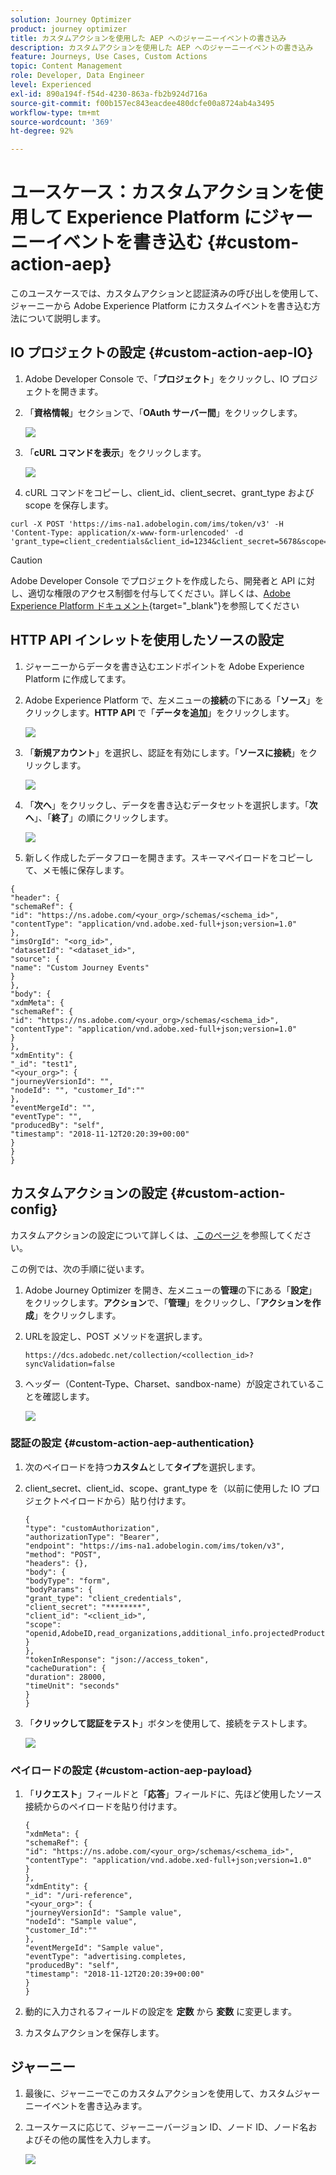 ```yaml
---
solution: Journey Optimizer
product: journey optimizer
title: カスタムアクションを使用した AEP へのジャーニーイベントの書き込み
description: カスタムアクションを使用した AEP へのジャーニーイベントの書き込み
feature: Journeys, Use Cases, Custom Actions
topic: Content Management
role: Developer, Data Engineer
level: Experienced
exl-id: 890a194f-f54d-4230-863a-fb2b924d716a
source-git-commit: f00b157ec843eacdee480dcfe00a8724ab4a3495
workflow-type: tm+mt
source-wordcount: '369'
ht-degree: 92%

---
```


# ユースケース：カスタムアクションを使用して Experience Platform にジャーニーイベントを書き込む {#custom-action-aep}

このユースケースでは、カスタムアクションと認証済みの呼び出しを使用して、ジャーニーから Adobe Experience Platform にカスタムイベントを書き込む方法について説明します。

## IO プロジェクトの設定 {#custom-action-aep-IO}

1. Adobe Developer Console で、「**プロジェクト**」をクリックし、IO プロジェクトを開きます。

1. 「**資格情報**」セクションで、「**OAuth サーバー間**」をクリックします。

   ![](assets/custom-action-aep-1.png)

1. 「**cURL コマンドを表示**」をクリックします。

   ![](assets/custom-action-aep-2.png)

1. cURL コマンドをコピーし、client_id、client_secret、grant_type および scope を保存します。

```
curl -X POST 'https://ims-na1.adobelogin.com/ims/token/v3' -H 'Content-Type: application/x-www-form-urlencoded' -d 'grant_type=client_credentials&client_id=1234&client_secret=5678&scope=openid,AdobeID,read_organizations,additional_info.projectedProductContext,session'
```

>[!CAUTION]
>
>Adobe Developer Console でプロジェクトを作成したら、開発者と API に対し、適切な権限のアクセス制御を付与してください。詳しくは、[Adobe Experience Platform ドキュメント](https://experienceleague.adobe.com/ja/docs/experience-platform/landing/platform-apis/api-authentication#grant-developer-and-api-access-control){target="_blank"}を参照してください

## HTTP API インレットを使用したソースの設定

1. ジャーニーからデータを書き込むエンドポイントを Adobe Experience Platform に作成してます。

1. Adobe Experience Platform で、左メニューの&#x200B;**接続**&#x200B;の下にある「**ソース**」をクリックします。**HTTP API** で「**データを追加**」をクリックします。

   ![](assets/custom-action-aep-3.png)

1. 「**新規アカウント**」を選択し、認証を有効にします。「**ソースに接続**」をクリックします。

   ![](assets/custom-action-aep-4.png)

1. 「**次へ**」をクリックし、データを書き込むデータセットを選択します。「**次へ**」、「**終了**」の順にクリックします。

   ![](assets/custom-action-aep-5.png)

1. 新しく作成したデータフローを開きます。スキーマペイロードをコピーして、メモ帳に保存します。

```
{
"header": {
"schemaRef": {
"id": "https://ns.adobe.com/<your_org>/schemas/<schema_id>",
"contentType": "application/vnd.adobe.xed-full+json;version=1.0"
},
"imsOrgId": "<org_id>",
"datasetId": "<dataset_id>",
"source": {
"name": "Custom Journey Events"
}
},
"body": {
"xdmMeta": {
"schemaRef": {
"id": "https://ns.adobe.com/<your_org>/schemas/<schema_id>",
"contentType": "application/vnd.adobe.xed-full+json;version=1.0"
}
},
"xdmEntity": {
"_id": "test1",
"<your_org>": {
"journeyVersionId": "",
"nodeId": "", "customer_Id":""
},
"eventMergeId": "",
"eventType": "",
"producedBy": "self",
"timestamp": "2018-11-12T20:20:39+00:00"
}
}
}
```

## カスタムアクションの設定 {#custom-action-config}

カスタムアクションの設定について詳しくは、[ このページ ](../action/about-custom-action-configuration.md) を参照してください。

この例では、次の手順に従います。

1. Adobe Journey Optimizer を開き、左メニューの&#x200B;**管理**&#x200B;の下にある「**設定**」をクリックします。**アクション**&#x200B;で、「**管理**」をクリックし、「**アクションを作成**」をクリックします。

1. URLを設定し、POST メソッドを選択します。

   `https://dcs.adobedc.net/collection/<collection_id>?syncValidation=false`

1. ヘッダー（Content-Type、Charset、sandbox-name）が設定されていることを確認します。

   ![](assets/custom-action-aep-7bis.png)

### 認証の設定 {#custom-action-aep-authentication}

1. 次のペイロードを持つ&#x200B;**カスタム**&#x200B;として&#x200B;**タイプ**&#x200B;を選択します。

1. client_secret、client_id、scope、grant_type を（以前に使用した IO プロジェクトペイロードから）貼り付けます。

   ```
   {
   "type": "customAuthorization",
   "authorizationType": "Bearer",
   "endpoint": "https://ims-na1.adobelogin.com/ims/token/v3",
   "method": "POST",
   "headers": {},
   "body": {
   "bodyType": "form",
   "bodyParams": {
   "grant_type": "client_credentials",
   "client_secret": "********",
   "client_id": "<client_id>",
   "scope": "openid,AdobeID,read_organizations,additional_info.projectedProductContext,session"
   }
   },
   "tokenInResponse": "json://access_token",
   "cacheDuration": {
   "duration": 28000,
   "timeUnit": "seconds"
   }
   }
   ```

1. 「**クリックして認証をテスト**」ボタンを使用して、接続をテストします。

   ![](assets/custom-action-aep-8.png)

### ペイロードの設定 {#custom-action-aep-payload}

1. 「**リクエスト**」フィールドと「**応答**」フィールドに、先ほど使用したソース接続からのペイロードを貼り付けます。

   ```
   {
   "xdmMeta": {
   "schemaRef": {
   "id": "https://ns.adobe.com/<your_org>/schemas/<schema_id>",
   "contentType": "application/vnd.adobe.xed-full+json;version=1.0"
   }
   },
   "xdmEntity": {
   "_id": "/uri-reference",
   "<your_org>": {
   "journeyVersionId": "Sample value",
   "nodeId": "Sample value",
   "customer_Id":""
   },
   "eventMergeId": "Sample value",
   "eventType": "advertising.completes,
   "producedBy": "self",
   "timestamp": "2018-11-12T20:20:39+00:00"
   }
   }
   ```

1. 動的に入力されるフィールドの設定を **定数** から **変数** に変更します。

1. カスタムアクションを保存します。

## ジャーニー

1. 最後に、ジャーニーでこのカスタムアクションを使用して、カスタムジャーニーイベントを書き込みます。

1. ユースケースに応じて、ジャーニーバージョン ID、ノード ID、ノード名およびその他の属性を入力します。

   ![](assets/custom-action-aep-9.png)
